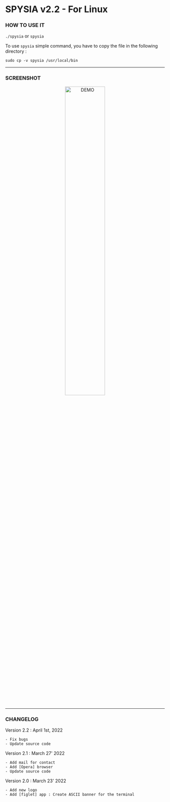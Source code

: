 # **SPYSIA v2.2 - For Linux**

### **HOW TO USE IT**
```./spysia``` or ```spysia```

To use ```spysia``` simple command,  you have to copy the file in the following directory :  
    
```sudo cp -v spysia /usr/local/bin```

---
### **SCREENSHOT**
<div align="center">
    <img
        src="https://github.com/Ayckinn/CPP/blob/main/APPS/Spysia/demo.png"
        alt="DEMO"
        style="width:50%">
</div>

---
### **CHANGELOG**

Version 2.2 : April 1st, 2022
    
    - Fix bugs
    - Update source code

Version 2.1 : March 27' 2022

    - Add mail for contact
    - Add [Opera] browser
    - Update source code

Version 2.0 : March 23' 2022
    
    - Add new logo
    - Add [figlet] app : Create ASCII banner for the terminal